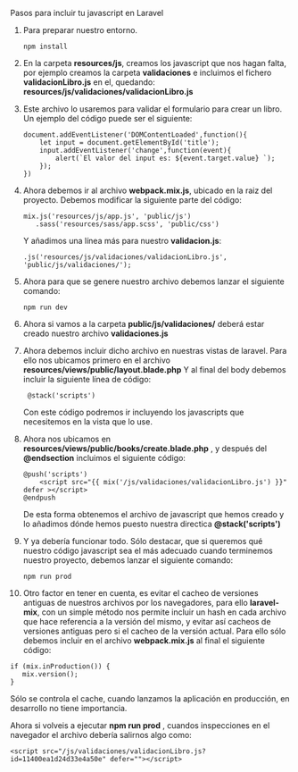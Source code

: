 Pasos para incluir tu javascript en Laravel

1. Para preparar nuestro entorno.

   ```
   npm install
   ```

2. En la carpeta **resources/js**, creamos los javascript que nos hagan falta, por ejemplo creamos la carpeta **validaciones** e incluimos el fichero **validacionLibro.js** en el, quedando: **resources/js/validaciones/validacionLibro.js**

3. Este archivo lo usaremos para validar el formulario para crear un libro. Un ejemplo del código puede ser el siguiente:

   ```
   document.addEventListener('DOMContentLoaded',function(){  
       let input = document.getElementById('title');
       input.addEventListener('change',function(event){
           alert(`El valor del input es: ${event.target.value} `);
       });
   })
   ```

4. Ahora debemos ir al archivo **webpack.mix.js**, ubicado en la raiz del proyecto. Debemos modificar la siguiente parte del código:

   ```
   mix.js('resources/js/app.js', 'public/js')
      .sass('resources/sass/app.scss', 'public/css')
   ```

   Y añadimos una línea más para nuestro  **validacion.js**:

   ```
   .js('resources/js/validaciones/validacionLibro.js', 'public/js/validaciones/');
   ```

5. Ahora para que se genere nuestro archivo debemos lanzar el siguiente comando:

   ```
   npm run dev
   ```

6. Ahora si vamos a la carpeta **public/js/validaciones/** deberá estar creado nuestro archivo **validaciones.js**

7. Ahora debemos incluir dicho archivo en nuestras vistas de laravel. Para ello nos ubicamos primero en el archivo **resources/views/public/layout.blade.php**  Y al final del body debemos incluir la siguiente línea de código:

   ```
    @stack('scripts')
   ```

   Con este código podremos ir incluyendo los javascripts que necesitemos en la vista que lo use.

8. Ahora nos ubicamos en **resources/views/public/books/create.blade.php** , y después del **@endsection** incluimos el siguiente código:

   ```
   @push('scripts')
       <script src="{{ mix('/js/validaciones/validacionLibro.js') }}" defer ></script>
   @endpush
   ```

   De esta forma obtenemos el archivo de javascript que hemos creado y lo añadimos dónde hemos puesto nuestra directica **@stack('scripts')**

9. Y ya debería funcionar todo. Sólo destacar, que si queremos qué nuestro código javascript sea el más adecuado cuando terminemos nuestro proyecto, debemos lanzar el siguiente comando:

   ```
   npm run prod
   ```

10. Otro factor en tener en cuenta, es evitar el cacheo de versiones antiguas de nuestros archivos por los navegadores, para ello **laravel-mix**, con un simple método nos permite incluir un hash en cada archivo que hace referencia a la versión del mismo, y evitar así cacheos de versiones antiguas pero si el cacheo de la versión actual. Para ello sólo debemos incluir en el archivo **webpack.mix.js** al final el siguiente código:

  ```
  if (mix.inProduction()) {
     mix.version();
  }
  ```

  Sólo se controla el cache, cuando lanzamos la aplicación en producción, en desarrollo no tiene importancia.

  Ahora si volveis a ejecutar  **npm run prod** , cuandos inspecciones en el navegador el archivo debería salirnos algo como:

  ```
  <script src="/js/validaciones/validacionLibro.js?id=11400ea1d24d33e4a50e" defer=""></script>
  ```

